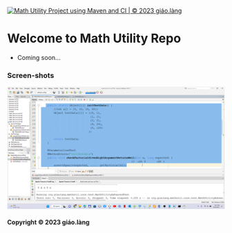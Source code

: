 [![Math Utility Project using Maven and CI | © 2023 giáo.làng](https://github.com/doit-now/math-util-mvn-se1744/actions/workflows/math-util-ci.yml/badge.svg)](https://github.com/doit-now/math-util-mvn-se1744/actions/workflows/math-util-ci.yml)

# Welcome to Math Utility Repo

* Coming soon...

### Screen-shots
![DDT Source with JUnit](https://github.com/doit-now/math-util-mvn-se1744/blob/main/screenshots/DDT%20Source%20with%20JUnit.png)     





#### Copyright &#169; 2023 giáo.làng